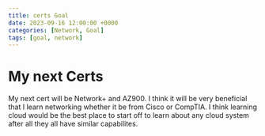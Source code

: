 ```yaml
---
title: certs Goal
date: 2023-09-16 12:00:00 +0000
categories: [Network, Goal]
tags: [goal, network]
---
```

# My next Certs
My next cert will be Network+ and AZ900. I think it will be very beneficial that I learn networking whether it be from Cisco or CompTIA. I think learning cloud would be the best place to start off to learn about any cloud system after all they all have similar capabilites. 